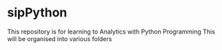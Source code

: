 # sipPython
This repository is for learning to Analytics with Python Programming
This will be organised into various folders
